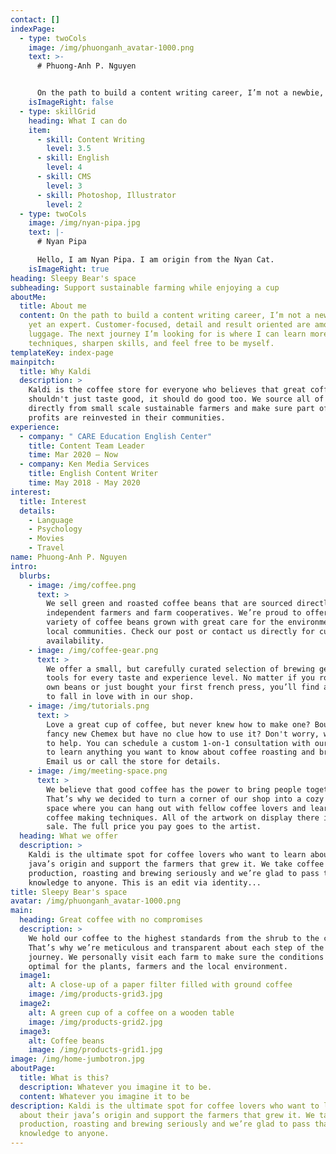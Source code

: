 ```yaml
---
contact: []
indexPage:
  - type: twoCols
    image: /img/phuonganh_avatar-1000.png
    text: >-
      # Phuong-Anh P. Nguyen


      On the path to build a content writing career, I’m not a newbie, not yet an expert. Customer-focused, detail and result oriented are among my luggage. The next journey I’m looking for is where I can learn more techniques, sharpen skills, and feel free to be myself.
    isImageRight: false
  - type: skillGrid
    heading: What I can do
    item:
      - skill: Content Writing
        level: 3.5
      - skill: English
        level: 4
      - skill: CMS
        level: 3
      - skill: Photoshop, Illustrator
        level: 2
  - type: twoCols
    image: /img/nyan-pipa.jpg
    text: |-
      # Nyan Pipa

      Hello, I am Nyan Pipa. I am origin from the Nyan Cat.
    isImageRight: true
heading: Sleepy Bear's space
subheading: Support sustainable farming while enjoying a cup
aboutMe:
  title: About me
  content: On the path to build a content writing career, I’m not a newbie, not
    yet an expert. Customer-focused, detail and result oriented are among my
    luggage. The next journey I’m looking for is where I can learn more
    techniques, sharpen skills, and feel free to be myself.
templateKey: index-page
mainpitch:
  title: Why Kaldi
  description: >
    Kaldi is the coffee store for everyone who believes that great coffee
    shouldn't just taste good, it should do good too. We source all of our beans
    directly from small scale sustainable farmers and make sure part of the
    profits are reinvested in their communities.
experience:
  - company: " CARE Education English Center"
    title: Content Team Leader
    time: Mar 2020 – Now
  - company: Ken Media Services
    title: English Content Writer
    time: May 2018 - May 2020
interest:
  title: Interest
  details:
    - Language
    - Psychology
    - Movies
    - Travel
name: Phuong-Anh P. Nguyen
intro:
  blurbs:
    - image: /img/coffee.png
      text: >
        We sell green and roasted coffee beans that are sourced directly from
        independent farmers and farm cooperatives. We’re proud to offer a
        variety of coffee beans grown with great care for the environment and
        local communities. Check our post or contact us directly for current
        availability.
    - image: /img/coffee-gear.png
      text: >
        We offer a small, but carefully curated selection of brewing gear and
        tools for every taste and experience level. No matter if you roast your
        own beans or just bought your first french press, you’ll find a gadget
        to fall in love with in our shop.
    - image: /img/tutorials.png
      text: >
        Love a great cup of coffee, but never knew how to make one? Bought a
        fancy new Chemex but have no clue how to use it? Don't worry, we’re here
        to help. You can schedule a custom 1-on-1 consultation with our baristas
        to learn anything you want to know about coffee roasting and brewing.
        Email us or call the store for details.
    - image: /img/meeting-space.png
      text: >
        We believe that good coffee has the power to bring people together.
        That’s why we decided to turn a corner of our shop into a cozy meeting
        space where you can hang out with fellow coffee lovers and learn about
        coffee making techniques. All of the artwork on display there is for
        sale. The full price you pay goes to the artist.
  heading: What we offer
  description: >
    Kaldi is the ultimate spot for coffee lovers who want to learn about their
    java’s origin and support the farmers that grew it. We take coffee
    production, roasting and brewing seriously and we’re glad to pass that
    knowledge to anyone. This is an edit via identity...
title: Sleepy Bear's space
avatar: /img/phuonganh_avatar-1000.png
main:
  heading: Great coffee with no compromises
  description: >
    We hold our coffee to the highest standards from the shrub to the cup.
    That’s why we’re meticulous and transparent about each step of the coffee’s
    journey. We personally visit each farm to make sure the conditions are
    optimal for the plants, farmers and the local environment.
  image1:
    alt: A close-up of a paper filter filled with ground coffee
    image: /img/products-grid3.jpg
  image2:
    alt: A green cup of a coffee on a wooden table
    image: /img/products-grid2.jpg
  image3:
    alt: Coffee beans
    image: /img/products-grid1.jpg
image: /img/home-jumbotron.jpg
aboutPage:
  title: What is this?
  description: Whatever you imagine it to be.
  content: Whatever you imagine it to be
description: Kaldi is the ultimate spot for coffee lovers who want to learn
  about their java’s origin and support the farmers that grew it. We take coffee
  production, roasting and brewing seriously and we’re glad to pass that
  knowledge to anyone.
---
```

